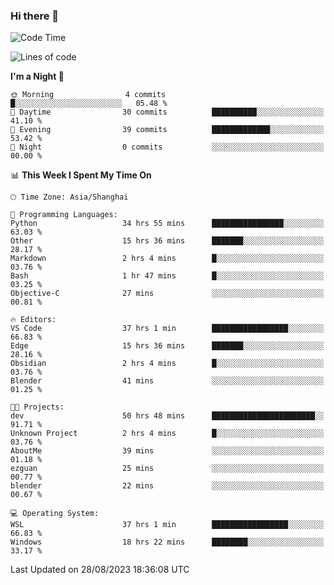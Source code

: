 ### Hi there 👋

<!--
**GwenKaplan/GwenKaplan** is a ✨ _special_ ✨ repository because its `README.md` (this file) appears on your GitHub profile.

Here are some ideas to get you started:

- 🔭 I’m currently working on ...
- 🌱 I’m currently learning ...
- 👯 I’m looking to collaborate on ...
- 🤔 I’m looking for help with ...
- 💬 Ask me about ...
- 📫 How to reach me: ...
- 😄 Pronouns: ...
- ⚡ Fun fact: ...
-->

<!--START_SECTION:waka-->
![Code Time](http://img.shields.io/badge/Code%20Time-491%20hrs%2052%20mins-blue)

![Lines of code](https://img.shields.io/badge/From%20Hello%20World%20I%27ve%20Written-111.7%20thousand%20lines%20of%20code-blue)

**I'm a Night 🦉** 

```text
🌞 Morning                4 commits           █░░░░░░░░░░░░░░░░░░░░░░░░   05.48 % 
🌆 Daytime                30 commits          ██████████░░░░░░░░░░░░░░░   41.10 % 
🌃 Evening                39 commits          █████████████░░░░░░░░░░░░   53.42 % 
🌙 Night                  0 commits           ░░░░░░░░░░░░░░░░░░░░░░░░░   00.00 % 
```


📊 **This Week I Spent My Time On** 

```text
🕑︎ Time Zone: Asia/Shanghai

💬 Programming Languages: 
Python                   34 hrs 55 mins      ████████████████░░░░░░░░░   63.03 % 
Other                    15 hrs 36 mins      ███████░░░░░░░░░░░░░░░░░░   28.17 % 
Markdown                 2 hrs 4 mins        █░░░░░░░░░░░░░░░░░░░░░░░░   03.76 % 
Bash                     1 hr 47 mins        █░░░░░░░░░░░░░░░░░░░░░░░░   03.25 % 
Objective-C              27 mins             ░░░░░░░░░░░░░░░░░░░░░░░░░   00.81 % 

🔥 Editors: 
VS Code                  37 hrs 1 min        █████████████████░░░░░░░░   66.83 % 
Edge                     15 hrs 36 mins      ███████░░░░░░░░░░░░░░░░░░   28.16 % 
Obsidian                 2 hrs 4 mins        █░░░░░░░░░░░░░░░░░░░░░░░░   03.76 % 
Blender                  41 mins             ░░░░░░░░░░░░░░░░░░░░░░░░░   01.25 % 

🐱‍💻 Projects: 
dev                      50 hrs 48 mins      ███████████████████████░░   91.71 % 
Unknown Project          2 hrs 4 mins        █░░░░░░░░░░░░░░░░░░░░░░░░   03.76 % 
AboutMe                  39 mins             ░░░░░░░░░░░░░░░░░░░░░░░░░   01.18 % 
ezguan                   25 mins             ░░░░░░░░░░░░░░░░░░░░░░░░░   00.77 % 
blender                  22 mins             ░░░░░░░░░░░░░░░░░░░░░░░░░   00.67 % 

💻 Operating System: 
WSL                      37 hrs 1 min        █████████████████░░░░░░░░   66.83 % 
Windows                  18 hrs 22 mins      ████████░░░░░░░░░░░░░░░░░   33.17 % 
```


 Last Updated on 28/08/2023 18:36:08 UTC
<!--END_SECTION:waka-->

